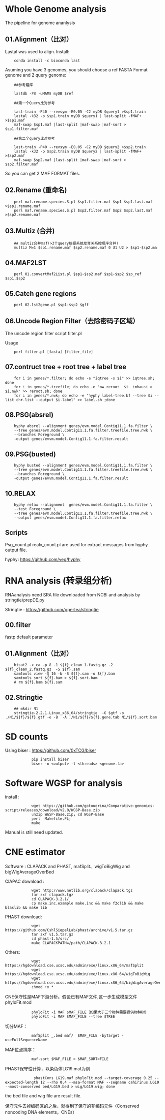 # Whole Genome analysis

The pipeline for genome ananlysis

## 01.Alignment（比对）

Lastal was used to align. Install:

        conda install -c bioconda last
        
Asuming you have 3 genomes, you should choose a ref FASTA Format genome and 2 query genome:

        ##参考建库
        
        lastdb -P8 -uMAM8 myDB $ref
        
        ##第一个Query比对参考
        
        last-train -P40 --revsym -E0.05 -C2 myDB $query1 >$sp1.train
        lastal -k32 -p $sp1.train myDB $query1 | last-split -fMAF+ >$sp1.maf
        maf-swap $sp1.maf |last-split |maf-swap |maf-sort > $sp1.filter.maf
        
        ##第二个query比对参考
        
        last-train -P40 --revsym -E0.05 -C2 myDB $query2 >$sp2.train
        lastal -k32 -p $sp2.train myDB $query2 | last-split -fMAF+ >$sp2.maf
        maf-swap $sp2.maf |last-split |maf-swap |maf-sort > $sp2.filter.maf
        
So you can get 2 MAF FORMAT files.

## 02.Rename (重命名)
        
        perl maf.rename.species.S.pl $sp1.filter.maf $sp1 $sp1.last.maf >$sp1.rename.maf
        perl maf.rename.species.S.pl $sp2.filter.maf $sp2 $sp2.last.maf >$sp2.rename.maf
               
## 03.Multiz (合并)

        ## multiz合并maf(>3个query根据系统发育关系按顺序合并)
        multiz M=1 $sp1.rename.maf $sp2.rename.maf 0 U1 U2 > $sp1-$sp2.ma        

## 04.MAF2LST

        perl 01.convertMaf2List.pl $sp1-$sp2.maf $sp1-$sp2 $sp_ref $sp1,$sp2

## 05.Catch gene regions

        perl 02.lst2gene.pl $sp1-$sp2 $gff

## 06.Uncode Region Filter（去除密码子区域）
The uncode region filter script filter.pl

Usage 

        perl filter.pl [fasta] [filter_file]

## 07.contruct tree + root tree + label tree

        for i in genes/*.filter; do echo -e "iqtree -s $i" >> iqtree.sh; done
        for i in genes/*.treefile; do echo -e "nw_reroot  $i  imhausi > $i.nwk" >> reroot.sh; done
        for i in genes/*.nwk; do echo -e "hyphy label-tree.bf --tree $i --list chr.list --output $i.label" >> label.sh ;done

## 08.PSG(absrel)
        hyphy absrel --alignment genes/evm.model.Contig11.1.fa.filter \
        --tree genes/evm.model.Contig11.1.fa.filter.treefile.tree.nwk \
        --branches Foreground \
        -output genes/evvm.model.Contig11.1.fa.filter.result

## 09.PSG(busted)
        hyphy busted --alignment genes/evm.model.Contig11.1.fa.filter \
        --tree genes/evm.model.Contig11.1.fa.filter.treefile.tree.nwk \
        --branches Foreground \
        -output genes/evvm.model.Contig11.1.fa.filter.result
## 10.RELAX
        hyphy relax --alignment  genes/evm.model.Contig11.1.fa.filter \
        --test Foreground \
        --tree genes/evm.model.Contig11.1.fa.filter.treefile.tree.nwk \
        --output genes/evm.model.Contig11.1.fa.filter.relax

## Scripts

Psg_count.pl realx_count.pl are used for extract messages from hyphy output file.

hyphy: https://github.com/veg/hyphy

 #  RNA analysis (转录组分析)
 
 RNAanalysis need SRA file downloaded from NCBI and analysis by stringtie/prepDE.py
 
 Stringtie : https://github.com/gpertea/stringtie
 
 ## 00.filter
 fastp default parameter
 ## 01.Alignment（比对）

        hisat2 -x ca -p 8 -1 ${f}_clean_1.fastq.gz -2 ${f}_clean_2.fastq.gz  -S ${f}.sam
        samtools view -@ 16 -b -S ${f}.sam -o ${f}.bam
        samtools sort ${f}.bam > ${f}.sort.bam
        # rm ${f}.bam ${f}.sam 
                 
 ## 02.Stringtie

        ## mkdir N1
        stringtie-2.2.1.Linux_x86_64/stringtie  -G $gtf -o ./N1/${f}/${f}.gtf -e -B  -A ./N1/${f}/${f}.gene.tab N1/${f}.sort.bam

# SD counts

Using biser : https://github.com/0xTCG/biser

                pip install biser
                biser -o <output> -t <threads> <genome.fa>

# Software WGSP for analysis

install :

                wget https://github.com/gotouerina/Comparative-genomics-script/releases/download/v2.0/WGSP-Base.zip
                unzip WGSP-Base.zip; cd WGSP-Base
                perl  Makefile.PL;
                make

Manual is still need updated.


#        CNE estimator

Software : CLAPACK and PHAST, mafSplit、wigToBigWig and bigWigAverageOverBed

ClAPAC download :

                wget http://www.netlib.org/clapack/clapack.tgz
                tar zxf clapack.tgz
                cd CLAPACK-3.2.1/
                cp make.inc.example make.inc && make f2clib && make blaslib && make lib

PHAST download:

                wget https://github.com/CshlSiepelLab/phast/archive/v1.5.tar.gz
                tar zxf v1.5.tar.gz
                cd phast-1.5/src/
                make CLAPACKPATH=/path/CLAPACK-3.2.1

Others:

                wget https://hgdownload.cse.ucsc.edu/admin/exe/linux.x86_64/mafSplit
                wget https://hgdownload.cse.ucsc.edu/admin/exe/linux.x86_64/wigToBigWig
                wget https://hgdownload.cse.ucsc.edu/admin/exe/linux.x86_64/bigWigAverageOverBed
                chmod +x *


CNE保守性是MAF下游分析。假设已有MAF文件,这一步生成模型文件phyloFit.mod

                phyloFit -i MAF $MAF_FILE（如果大于三个物种需要提供物种树）
                phyloFit -i MAF $MAF_FILE --tree $TREE

切分MAF：

                mafSplit _.bed maf/  $MAF_FILE -byTarget -useFullSequenceName

MAF位点排序：

                maf-sort $MAF_FILE > $MAF_SORT>FILE

PHAST保守性计算，以染色体LG19.maf为例

                 phastCons LG19.maf phyloFit.mod --target-coverage 0.25 --expected-length 12 --rho 0.4 --msa-format MAF --seqname cahirinus.LG19 --most-conserved bed/LG19.bed > wig/LG19.wig; done

the bed file and wig file are result file.

保守元件去掉编码区的之后，就得到了保守的非编码元件（Conserved noncoding DNA elements，CNEs）


                



